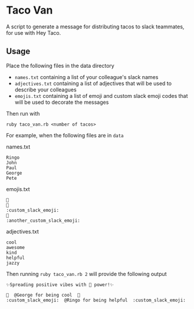 # Taco Van
A script to generate a message for distributing tacos to slack teammates, for use with Hey Taco.

## Usage
Place the following files in the data directory
- `names.txt` containing a list of your colleague's slack names
- `adjectives.txt` containing a list of adjectives that will be used to describe your colleagues
- `emojis.txt` containing a list of emoji and custom slack emoji codes that will be used to decorate the messages

Then run with
```
ruby taco_van.rb <number of tacos>
```

For example, when the following files are in `data`

names.txt
```
Ringo
John
Paul
George
Pete
```
emojis.txt
```
🎁
🚀
:custom_slack_emoji:
🎷
:another_custom_slack_emoji:
```
adjectives.txt
```
cool
awesome
kind
helpful
jazzy
```

Then running `ruby taco_van.rb 2` will provide the following output
```
✨Spreading positive vibes with 🌮 power!✨

🎁  @George for being cool  🎁
:custom_slack_emoji:  @Ringo for being helpful  :custom_slack_emoji:
```
